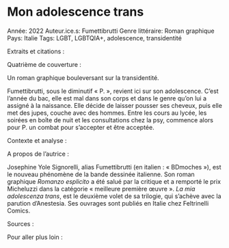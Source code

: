 # Mon adolescence trans

Année: 2022
Auteur.ice.s: Fumettibrutti
Genre littéraire: Roman graphique
Pays: Italie
Tags: LGBT, LGBTQIA+, adolescence, transidentité

Extraits et citations :

Quatrième de couverture :

Un roman graphique bouleversant sur la transidentité.

Fumettibrutti, sous le diminutif « P. », revient ici sur son adolescence. C’est l’année du bac, elle est mal dans son corps et dans le genre qu’on lui a assigné à la naissance. Elle décide de laisser pousser ses cheveux, puis elle met des jupes, couche avec des hommes. Entre les cours au lycée, les soirées en boîte de nuit et les consultations chez la psy, commence alors pour P. un combat pour s’accepter et être acceptée.

Contexte et analyse :

A propos de l’autrice :

Josephine Yole Signorelli, alias Fumettibrutti (en italien : « BDmoches »), est le nouveau phénomène de la bande dessinée italienne. Son roman graphique *Romanzo esplicito* a été salué par la critique et a remporté le prix Micheluzzi dans la catégorie « meilleure première œuvre ». *La mia adolescenza trans*, est le deuxième volet de sa trilogie, qui s’achève avec la parution d’Anestesia. Ses ouvrages sont publiés en Italie chez Feltrinelli Comics.

Sources :

Pour aller plus loin :